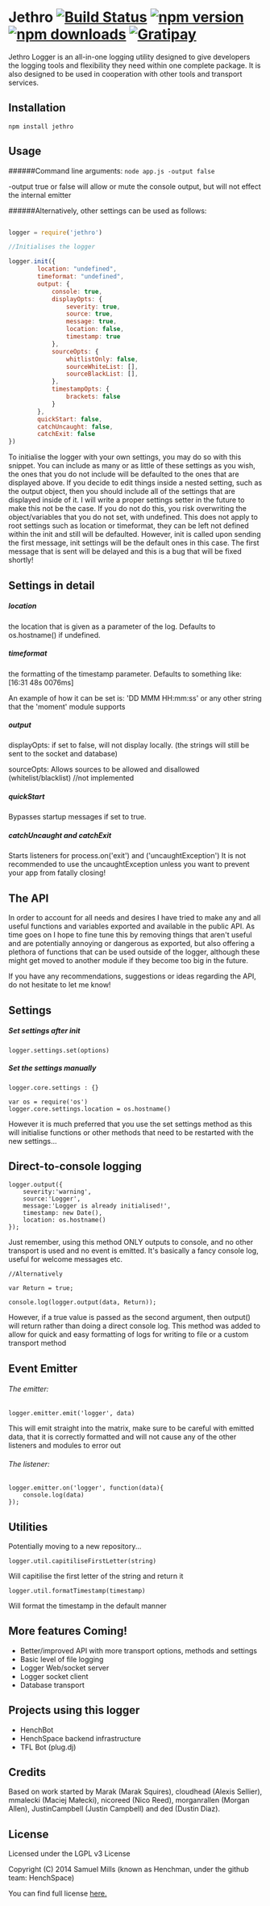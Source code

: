 # Jethro [![Build Status](https://travis-ci.org/HenchSpace/Jethro.svg?branch=master)](https://travis-ci.org/HenchSpace/Jethro) [![npm version](http://img.shields.io/npm/v/jethro.svg)](https://npmjs.org/package/jethro) [![npm downloads](http://img.shields.io/npm/dm/jethro.svg)](https://npmjs.org/package/jethro) [![Gratipay](http://img.shields.io/gratipay/Hunchmun.svg)](https://www.gratipay.com/Hunchmun/)

Jethro Logger is an all-in-one logging utility designed to give developers the logging tools and flexibility they need within one complete package. It is also designed to be used in cooperation with other tools and transport services.


Installation
------------
`npm install jethro`

## Usage

######Command line arguments:
`node app.js -output false`

-output true or false will allow or mute the console output, but will not effect the internal emitter

######Alternatively, other settings can be used as follows:
```js

logger = require('jethro')

//Initialises the logger

logger.init({
		location: "undefined",
		timeformat: "undefined",
		output: {
			console: true,
			displayOpts: {
				severity: true,
				source: true,
				message: true,
				location: false,
				timestamp: true
			},
			sourceOpts: {
				whitlistOnly: false,
				sourceWhiteList: [],
				sourceBlackList: [],
			},
			timestampOpts: {
				brackets: false
			}
		},
		quickStart: false,
		catchUncaught: false,
		catchExit: false
})
```
To initialise the logger with your own settings, you may do so with this snippet. You can include as many or as little of these settings as you wish, the ones that you do not include will be defaulted to the ones that are displayed above.
	If you decide to edit things inside a nested setting, such as the output object, then you should include all of the settings that are displayed inside of it. I will write a proper settings setter in the future to make this not be the case. If you do not do this, you risk overwriting the object/variables that you do not set, with undefined. This does not apply to root settings such as location or timeformat, they can be left not defined within the init and still will be defaulted.
	However, init is called upon sending the first message, init settings will be the default ones in this case. The first message that is sent will be delayed and this is a bug that will be fixed shortly!

## Settings in detail

##### location

the location that is given as a parameter of the log. Defaults to os.hostname() if undefined. 

##### timeformat 

the formatting of the timestamp parameter. Defaults to something like: [16:31 48s 0076ms]

An example of how it can be set is: 'DD MMM HH:mm:ss' or any other string that the 'moment' module supports

##### output

displayOpts: if set to false, will not display locally. (the strings will still be sent to the socket and database)

sourceOpts: Allows sources to be allowed and disallowed (whitelist/blacklist) //not implemented

##### quickStart

Bypasses startup messages if set to true.

##### catchUncaught and catchExit

Starts listeners for process.on('exit') and ('uncaughtException')
It is not recommended to use the uncaughtException unless you want to prevent your app from fatally closing!

The API
-------

In order to account for all needs and desires I have tried to make any and all useful functions and variables exported and available in the public API. As time goes on I hope to fine tune this by removing things that aren't useful and are potentially annoying or dangerous as exported, but also offering a plethora of functions that can be used outside of the logger, although these might get moved to another module if they become too big in the future.

If you have any recommendations, suggestions or ideas regarding the API, do not hesitate to let me know!  

## Settings

##### Set settings after init
```
logger.settings.set(options)
```

##### Set the settings manually
```
logger.core.settings : {}
```
```
var os = require('os')
logger.core.settings.location = os.hostname()
```
However it is much preferred that you use the set settings method as this will initialise functions or other methods that need to be restarted with the new settings...

##  Direct-to-console logging
```
logger.output({
	severity:'warning', 
	source:'Logger',
	message:'Logger is already initialised!',
	timestamp: new Date(),
	location: os.hostname()
});
```
Just remember, using this method ONLY outputs to console, and no other transport is used and no event is emitted. It's basically a fancy console log, useful for welcome messages etc.
```
//Alternatively

var Return = true;

console.log(logger.output(data, Return));
```
However, if a true value is passed as the second argument, then output() will return rather than doing a direct console log. This method was added to allow for quick and easy formatting of logs for writing to file or a custom transport method

## Event Emitter

###### The emitter:
```
logger.emitter.emit('logger', data)
```
This will emit straight into the matrix, make sure to be careful with emitted data, that it is correctly formatted and will not cause any of the other listeners and modules to error out

###### The listener:
```
logger.emitter.on('logger', function(data){
	console.log(data)
});
```

## Utilities

Potentially moving to a new repository...
```
logger.util.capitiliseFirstLetter(string)
```
Will capitilise the first letter of the string and return it

```
logger.util.formatTimestamp(timestamp) 
```
Will format the timestamp in the default manner

More features Coming!
---------------------
* Better/improved API with more transport options, methods and settings
* Basic level of file logging
* Logger Web/socket server
* Logger socket client
* Database transport

Projects using this logger
--------------------------
* HenchBot
* HenchSpace backend infrastructure
* TFL Bot (plug.dj)

Credits
-------
Based on work started by Marak (Marak Squires), cloudhead (Alexis Sellier), mmalecki (Maciej Małecki), nicoreed (Nico
Reed), morganrallen (Morgan Allen), JustinCampbell (Justin Campbell) and ded (Dustin Diaz).

License
-------
Licensed under the LGPL v3 License

Copyright (C) 2014  Samuel Mills (known as Henchman, under the github team: HenchSpace)

You can find full license [here.](https://github.com/HenchSpace/Jethro/blob/master/LICENSE.txt)